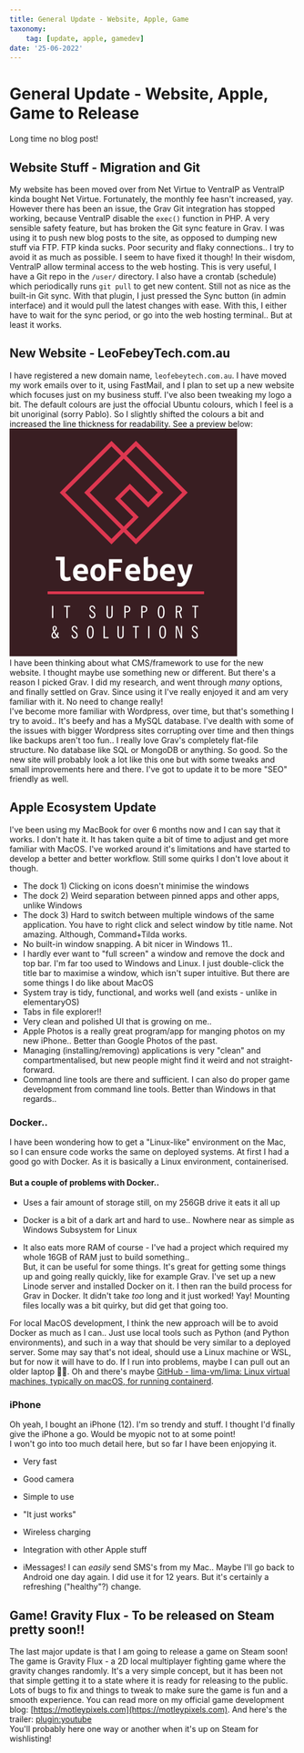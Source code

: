 ```yaml
---
title: General Update - Website, Apple, Game
taxonomy:
    tag: [update, apple, gamedev]
date: '25-06-2022'
---
```


# General Update - Website, Apple, Game to Release

Long time no blog post!

## Website Stuff - Migration and Git

My website has been moved over from Net Virtue to VentraIP as VentraIP kinda bought Net Virtue. Fortunately, the monthly fee hasn't increased, yay.  
However there has been an issue, the Grav Git integration has stopped working, because VentraIP disable the `exec()` function in PHP. A very sensible safety feature, but has broken the Git sync feature in Grav. I was using it to push new blog posts to the site, as opposed to dumping new stuff via FTP. FTP kinda sucks. Poor security and flaky connections.. I try to avoid it as much as possible.
I seem to have fixed it though! In their wisdom, VentraIP allow terminal access to the web hosting. This is very useful, I have a Git repo in the `/user/` directory. I also have a crontab (schedule) which periodically runs `git pull` to get new content. Still not as nice as the built-in Git sync. With that plugin, I just pressed the Sync button (in admin interface) and it would pull the latest changes with ease. With this, I either have to wait for the sync period, or go into the web hosting terminal.. But at least it works.

## New Website - LeoFebeyTech.com.au

I have registered a new domain name, `leofebeytech.com.au`. I have moved my work emails over to it, using FastMail, and I plan to set up a new website which focuses just on my business stuff. I've also been tweaking my logo a bit. The default colours are just the offocial Ubuntu colours, which I feel is a bit unoriginal (sorry Pablo). So I slightly shifted the colours a bit and increased the line thickness for readability. See a preview below:  
![](test-logo.png)  
I have been thinking about what CMS/framework to use for the new website. I thought maybe use something new or different. But there's a reason I picked Grav. I did my research, and went through *many* options, and finally settled on Grav. Since using it I've really enjoyed it and am very familiar with it. No need to change really!  
I've become more familiar with Wordpress, over time, but that's something I try to avoid.. It's beefy and has a MySQL database. I've dealth with some of the issues with bigger Wordpress sites corrupting over time and then things like backups aren't too fun.. I really love Grav's completely flat-file structure. No database like SQL or MongoDB or anything. So good. So the new site will probably look a lot like this one but with some tweaks and small improvements here and there. I've got to update it to be more "SEO" friendly as well.

## Apple Ecosystem Update

I've been using my MacBook for over 6 months now and I can say that it works. I don't hate it. It has taken quite a bit of time to adjust and get more familiar with MacOS. I've worked around it's limitations and have started to develop a better and better workflow.
Still some quirks I don't love about it though.

* The dock 1) Clicking on icons doesn't minimise the windows
* The dock 2) Weird separation between pinned apps and other apps, unlike Windows
* The dock 3) Hard to switch between multiple windows of the same application. You have to right click and select window by title name. Not amazing. Although, Command+Tilda works.
* No built-in window snapping. A bit nicer in Windows 11..
* I hardly ever want to "full screen" a window and remove the dock and top bar. I'm far too used to Windows and Linux. I just double-click the title bar to maximise a window, which isn't super intuitive.
  But there are some things I do like about MacOS
* System tray is tidy, functional, and works well (and exists - unlike in elementaryOS)
* Tabs in file explorer!!
* Very clean and polished UI that is growing on me..
* Apple Photos is a really great program/app for manging photos on my new iPhone.. Better than Google Photos of the past.
* Managing (installing/removing) applications is very "clean" and compartmentalised, but new people might find it weird and not straight-forward.
* Command line tools are there and sufficient. I can also do proper game development from command line tools. Better than Windows in that regards..

### Docker..

I have been wondering how to get a "Linux-like" environment on the Mac, so I can ensure code works the same on deployed systems. At first I had a good go with Docker. As it is basically a Linux environment, containerised.

#### But a couple of problems with Docker..

* Uses a fair amount of storage still, on my 256GB drive it eats it all up

* Docker is a bit of a dark art and hard to use.. Nowhere near as simple as Windows Subsystem for Linux

* It also eats more RAM of course - I've had a project which required my whole 16GB of RAM just to build something..  
But, it can be useful for some things. It's great for getting some things up and going really quickly, like for example Grav. I've set up a new Linode server and installed Docker on it. I then ran the build process for Grav in Docker. It didn't take *too* long and it just worked! Yay! Mounting files locally was a bit quirky, but did get that going too.   
  
For local MacOS development, I think the new approach will be to avoid Docker as much as I can.. Just use local tools such as Python (and Python environments), and such in a way that should be very similar to a deployed server. Some may say that's not ideal, should use a Linux machine or WSL, but for now it will have to do. If I run into problems, maybe I can pull out an older laptop 🤷‍♂️. Oh and there's maybe [GitHub - lima-vm/lima: Linux virtual machines, typically on macOS, for running containerd](https://github.com/lima-vm/lima/tree/master).

### iPhone
  
Oh yeah, I bought an iPhone (12). I'm so trendy and stuff. I thought I'd finally give the iPhone a go. Would be myopic not to at some point!  
I won't go into too much detail here, but so far I have been enjopying it.

* Very fast

* Good camera

* Simple to use

* "It just works"

* Wireless charging

* Integration with other Apple stuff

* iMessages! I can *easily* send SMS's from my Mac..
  Maybe I'll go back to Android one day again. I did use it for 12 years. But it's certainly a refreshing ("healthy"?) change.

## Game! Gravity Flux - To be released on Steam pretty soon!!

The last major update is that I am going to release a game on Steam soon!  
The game is Gravity Flux - a 2D local multiplayer fighting game where the gravity changes randomly. It's a very simple concept, but it has been not that simple getting it to a state where it is ready for releasing to the public. Lots of bugs to fix and things to tweak to make sure the game is fun and a smooth experience.
You can read more on my official game development blog: [https://motleypixels.com](https://motleypixels.com).
And here's the trailer:
[plugin:youtube](https://www.youtube.com/watch?v=GuEmsJVFipc)  
You'll probably here one way or another when it's up on Steam for wishlisting!